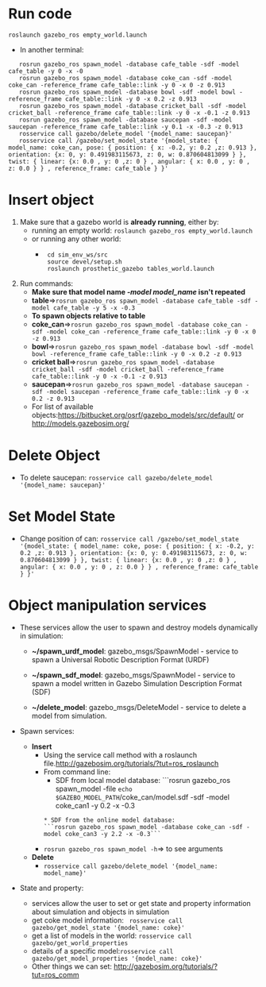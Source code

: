 # Run code

```roslaunch gazebo_ros empty_world.launch```
* In another terminal:
```
   rosrun gazebo_ros spawn_model -database cafe_table -sdf -model cafe_table -y 0 -x -0
   rosrun gazebo_ros spawn_model -database coke_can -sdf -model coke_can -reference_frame cafe_table::link -y 0 -x 0 -z 0.913
   rosrun gazebo_ros spawn_model -database bowl -sdf -model bowl -reference_frame cafe_table::link -y 0 -x 0.2 -z 0.913
   rosrun gazebo_ros spawn_model -database cricket_ball -sdf -model cricket_ball -reference_frame cafe_table::link -y 0 -x -0.1 -z 0.913
   rosrun gazebo_ros spawn_model -database saucepan -sdf -model saucepan -reference_frame cafe_table::link -y 0.1 -x -0.3 -z 0.913
   rosservice call gazebo/delete_model '{model_name: saucepan}'
   rosservice call /gazebo/set_model_state '{model_state: { model_name: coke_can, pose: { position: { x: -0.2, y: 0.2 ,z: 0.913 }, orientation: {x: 0, y: 0.491983115673, z: 0, w: 0.870604813099 } }, twist: { linear: {x: 0.0 , y: 0 ,z: 0 } , angular: { x: 0.0 , y: 0 , z: 0.0 } } , reference_frame: cafe_table } }'
```

# Insert object

1. Make sure that a gazebo world is **already running**, either by:
    * running an empty world:
    ```roslaunch gazebo_ros empty_world.launch```
    * or running any other world:
        * ```
           cd sim_env_ws/src
           source devel/setup.sh
           roslaunch prosthetic_gazebo tables_world.launch
          ```
2. Run commands:
    * **Make sure that model name *-model model_name* isn't repeated**
    * **table**=>```rosrun gazebo_ros spawn_model -database cafe_table -sdf -model cafe_table -y 5 -x -0.3```
    * **To spawn objects relative to table**
    * **coke_can**=>```rosrun gazebo_ros spawn_model -database coke_can -sdf -model coke_can -reference_frame cafe_table::link -y 0 -x 0 -z 0.913```
    * **bowl**=>```rosrun gazebo_ros spawn_model -database bowl -sdf -model bowl -reference_frame cafe_table::link -y 0 -x 0.2 -z 0.913```
    * **cricket ball**=>```rosrun gazebo_ros spawn_model -database cricket_ball -sdf -model cricket_ball -reference_frame cafe_table::link -y 0 -x -0.1 -z 0.913```
    * **saucepan**=>```rosrun gazebo_ros spawn_model -database saucepan -sdf -model saucepan -reference_frame cafe_table::link -y 0 -x 0.2 -z 0.913```
    * For list of available objects:https://bitbucket.org/osrf/gazebo_models/src/default/ or 
http://models.gazebosim.org/

# Delete Object

* To delete saucepan: ```rosservice call gazebo/delete_model '{model_name: saucepan}'```

# Set Model State

* Change position of can: ```rosservice call /gazebo/set_model_state '{model_state: { model_name: coke, pose: { position: { x: -0.2, y: 0.2 ,z: 0.913 }, orientation: {x: 0, y: 0.491983115673, z: 0, w: 0.870604813099 } }, twist: { linear: {x: 0.0 , y: 0 ,z: 0 } , angular: { x: 0.0 , y: 0 , z: 0.0 } } , reference_frame: cafe_table } }'```


# Object manipulation services

* These services allow the user to spawn and destroy models dynamically in simulation:

    * **~/spawn_urdf_model**: gazebo_msgs/SpawnModel - service to spawn a Universal Robotic Description Format (URDF)

    * **~/spawn_sdf_model**: gazebo_msgs/SpawnModel - service to spawn a model written in Gazebo Simulation Description Format (SDF)

    * **~/delete_model**: gazebo_msgs/DeleteModel - service to delete a model from simulation.
* Spawn services:
    * **Insert**
        * Using the service call method with a roslaunch file.http://gazebosim.org/tutorials/?tut=ros_roslaunch
        * From command line:
            * SDF from local model database:
            ```rosrun gazebo_ros spawn_model -file `echo $GAZEBO_MODEL_PATH`/coke_can/model.sdf -sdf -model coke_can1 -y 0.2 -x -0.3 
            ```
            * SDF from the online model database:
            ```rosrun gazebo_ros spawn_model -database coke_can -sdf -model coke_can3 -y 2.2 -x -0.3```
        * ```rosrun gazebo_ros spawn_model -h```=> to see arguments
    * **Delete**
        * ```rosservice call gazebo/delete_model '{model_name: model_name}'```
* State and property:
    * services allow the user to set or get state and property information about simulation and objects in simulation
    * get coke model information: ``` rosservice call gazebo/get_model_state '{model_name: coke}'```
    * get a list of models in the world: ```rosservice call gazebo/get_world_properties```
    * details of a specific model:```rosservice call gazebo/get_model_properties '{model_name: coke}'```
    * Other things we can set: http://gazebosim.org/tutorials/?tut=ros_comm
